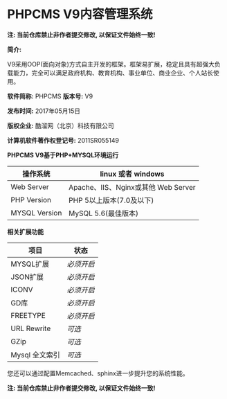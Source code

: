 # PHPCMS V9内容管理系统 
**注: 当前仓库禁止非作者提交修改, 以保证文件始终一致!**

**简介:**

V9采用OOP(面向对象)方式自主开发的框架。框架易扩展，稳定且具有超强大负载能力，完全可以满足政府机构、教育机构、事业单位、商业企业、个人站长使用。

**软件简称:** PHPCMS **版本号:** V9

**发布时间:** 2017年05月15日

**版权企业:** 酷溜网（北京）科技有限公司

**计算机软件著作权登记号:** 2011SR055149

**PHPCMS V9基于PHP+MYSQL环境运行**

| 操作系统      | linux 或者 windows                  |
| ------------- | ----------------------------------- |
| Web Server    | Apache、IIS、Nginx或其他 Web Server |
| PHP Version   | PHP 5以上版本(7.0及以下)            |
| MYSQL Version | MySQL 5.6(最佳版本) |

**相关扩展功能**

| 项目           | 状态       |
| -------------- | ---------- |
| MYSQL扩展      | *必须开启* |
| JSON扩展       | *必须开启* |
| ICONV          | *必须开启* |
| GD库           | *必须开启* |
| FREETYPE       | *必须开启* |
| URL Rewrite    | *可选*     |
| GZip           | *可选*     |
| Mysql 全文索引 | *可选*     |

您还可以通过配置Memcached、sphinx进一步提升您的系统性能。

**注: 当前仓库禁止非作者提交修改, 以保证文件始终一致!**
